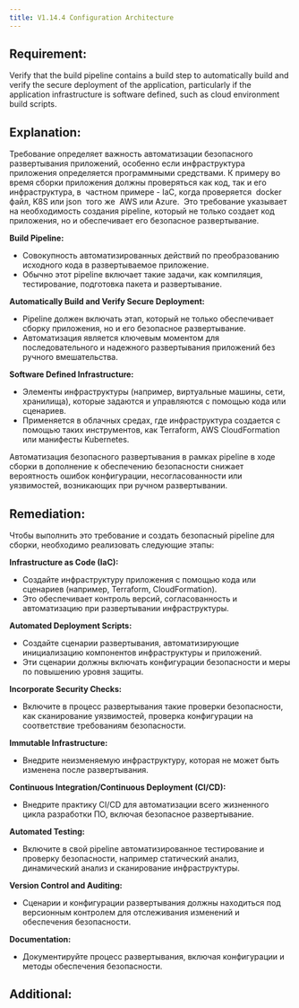 ```yaml
---
title: V1.14.4 Configuration Architecture
---
```




## Requirement:

Verify that the build pipeline contains a build step to automatically build and verify the secure deployment of the application, particularly if the application infrastructure is software defined, such as cloud environment build scripts.

## Explanation:

Требование определяет важность автоматизации безопасного развертывания приложений, особенно если инфраструктура приложения определяется программными средствами. К примеру во время сборки приложения должны проверяться как код, так и его инфраструктура, в  частном примере - IaC, когда проверяется  docker файл, K8S или json  того же  AWS или Azure.  Это требование указывает на необходимость создания pipeline, который не только создает код приложения, но и обеспечивает его безопасное развертывание. 

**Build Pipeline:**

- Совокупность автоматизированных действий по преобразованию исходного кода в развертываемое приложение.
- Обычно этот pipeline включает такие задачи, как компиляция, тестирование, подготовка пакета и развертывание.


**Automatically Build and Verify Secure Deployment:**

- Pipeline должен включать этап, который не только обеспечивает сборку приложения, но и его безопасное развертывание.
- Автоматизация является ключевым моментом для последовательного и надежного развертывания приложений без ручного вмешательства.


**Software Defined Infrastructure:**

- Элементы инфраструктуры (например, виртуальные машины, сети, хранилища), которые задаются и управляются с помощью кода или сценариев.
- Применяется в облачных средах, где инфраструктура создается с помощью таких инструментов, как Terraform, AWS CloudFormation или манифесты Kubernetes.


Автоматизация безопасного развертывания в рамках pipeline в ходе сборки в дополнение к обеспечению безопасности снижает вероятность ошибок конфигурации, несогласованности или уязвимостей, возникающих при ручном развертывании.

## Remediation:

Чтобы выполнить это требование и создать безопасный pipeline для сборки, необходимо реализовать следующие этапы:

**Infrastructure as Code (IaC):**

- Создайте инфраструктуру приложения с помощью кода или сценариев (например, Terraform, CloudFormation).
- Это обеспечивает контроль версий, согласованность и автоматизацию при развертывании инфраструктуры.


**Automated Deployment Scripts:**

- Создайте сценарии развертывания, автоматизирующие инициализацию компонентов инфраструктуры и приложений.
- Эти сценарии должны включать конфигурации безопасности и меры по повышению уровня защиты.


**Incorporate Security Checks:**

- Включите в процесс развертывания такие проверки безопасности, как сканирование уязвимостей, проверка конфигурации на соответствие требованиям безопасности.


**Immutable Infrastructure:**

- Внедрите неизменяемую инфраструктуру, которая не может быть изменена после развертывания.


**Continuous Integration/Continuous Deployment (CI/CD):**

- Внедрите практику CI/CD для автоматизации всего жизненного цикла разработки ПО, включая безопасное развертывание.


**Automated Testing:**

- Включите в свой pipeline автоматизированное тестирование и проверку безопасности, например статический анализ, динамический анализ и сканирование инфраструктуры.


**Version Control and Auditing:**

- Сценарии и конфигурации развертывания должны находиться под версионным контролем для отслеживания изменений и обеспечения безопасности.


**Documentation:**

- Документируйте процесс развертывания, включая конфигурации и методы обеспечения безопасности.


## Additional:




